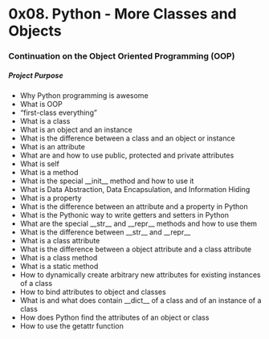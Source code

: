 # 0x08. Python - More Classes and Objects
### Continuation on the Object Oriented Programming (OOP)

##### Project Purpose
- Why Python programming is awesome
- What is OOP
- “first-class everything”
- What is a class
- What is an object and an instance
- What is the difference between a class and an object or instance
- What is an attribute
- What are and how to use public, protected and private attributes
- What is self
- What is a method
- What is the special \_\_init\_\_ method and how to use it
- What is Data Abstraction, Data Encapsulation, and Information Hiding
- What is a property
- What is the difference between an attribute and a property in Python
- What is the Pythonic way to write getters and setters in Python
- What are the special \_\_str\_\_ and \_\_repr\_\_ methods and how to use them
- What is the difference between \_\_str\_\_ and \_\_repr\_\_
- What is a class attribute
- What is the difference between a object attribute and a class attribute
- What is a class method
- What is a static method
- How to dynamically create arbitrary new attributes for existing instances of a class
- How to bind attributes to object and classes
- What is and what does contain \_\_dict\_\_ of a class and of an instance of a class
- How does Python find the attributes of an object or class
- How to use the getattr function
